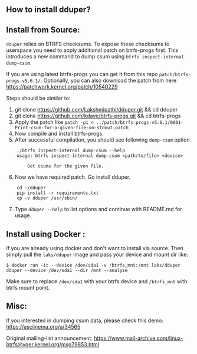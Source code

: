 How to install dduper?
---------------------

Install from Source:
--------------------
`dduper` relies on BTRFS checksums. To expose these checksums to userspace you need to apply additional patch on btrfs-progs first.
This introduces a new command to dump csum using `btrfs inspect-internal dump-csum`.

If you are using latest btrfs-progs you can get it from this repo `patch/btrfs-progs-v5.6.1/`. Optionally, you can also download 
the patch from here https://patchwork.kernel.org/patch/10540229

Steps should be similar to:

1. git clone https://github.com/Lakshmipathi/dduper.git && cd dduper
2. git clone https://github.com/kdave/btrfs-progs.git && cd btrfs-progs
3. Apply the patch like `patch -p1 < ../patch/btrfs-progs-v5.6.1/0001-Print-csum-for-a-given-file-on-stdout.patch`
4. Now compile and install btrfs-progs.
5. After successful compilation, you should see following `dump-csum` option.

```
	./btrfs inspect-internal dump-csum --help
	usage: btrfs inspect-internal dump-csum <path/to/file> <device>

	    Get csums for the given file.
```
6. Now we have required patch. Go install dduper.
```
	cd ~/dduper
	pip install -r requirements.txt
	cp -v dduper /usr/sbin/
```

7. Type `dduper --help` to list options and continue with README.md for usage.

Install using Docker :
----------------------

If you are already using docker and don't want to install via source. Then simply pull the `laks/dduper` image and
pass your device and mount dir like:

```
$ docker run -it --device /dev/sda1 -v /btrfs_mnt:/mnt laks/dduper dduper --device /dev/sda1 --dir /mnt --analyze
```

Make sure to replace `/dev/sda1` with your btrfs device and `/btrfs_mnt` with btrfs mount point.

Misc:
----
If you interested in dumping csum data, please check this demo: https://asciinema.org/a/34565

Original mailing-list announcement: https://www.mail-archive.com/linux-btrfs@vger.kernel.org/msg79853.html

